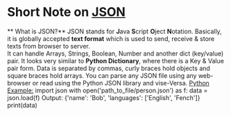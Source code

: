 # Short Note on [JSON][2]

** What is JSON?**
JSON stands for **J**ava **S**cript **O**ject **N**otation. 
Basically, it is globally accepted **text format** which is used to send, receive & store texts from browser to server.  
It can handle Arrays, Strings, Boolean, Number and another dict (key/value) pair.
It looks very similar to **Python Dictionary**, where there is a Key & Value pair form. Data is separated by commas, curly braces hold objects and square braces hold arrays.
You can parse any JSON file using any web-browser or read using the Python JSON library and vise-Versa. 
[Python Example:][1]
import json
with open('path_to_file/person.json') as f:
  data = json.load(f)
Output: {'name': 'Bob', 'languages': ['English', 'Fench']}
print(data)

[1]: https://www.programiz.com/python-programming/json
[2]: https://www.w3schools.com/js/js_json_intro.asp
